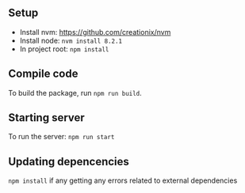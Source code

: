 ## Setup
* Install nvm: https://github.com/creationix/nvm
* Install node: `nvm install 8.2.1`
* In project root: `npm install`

## Compile code
To build the package, run `npm run build`.

## Starting server
To run the server: `npm run start`

## Updating depencencies
`npm install` if any getting any errors related to external dependencies
